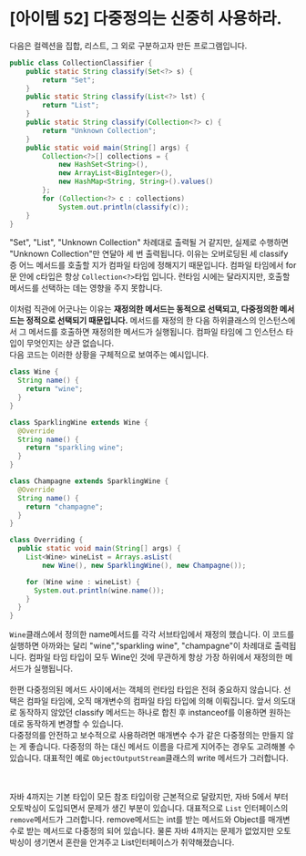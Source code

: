 # [아이템 52] 다중정의는 신중히 사용하라.

다음은 컬렉션을 집합, 리스트, 그 외로 구분하고자 만든 프로그램입니다.

``` java
public class CollectionClassifier {
    public static String classify(Set<?> s) {
        return "Set";
    }
    public static String classify(List<?> lst) {
        return "List";
    }
    public static String classify(Collection<?> c) {
        return "Unknown Collection";
    }
    public static void main(String[] args) {
        Collection<?>[] collections = {
            new HashSet<String>(),
            new ArrayList<BigInteger>(),
            new HashMap<String, String>().values()
        };
        for (Collection<?> c : collections)
            System.out.println(classify(c));
    } 
}
```
"Set", "List", "Unknown Collection" 차례대로 출력될 거 같지만, 실제로 수행하면 "Unknown Collection"만 연달아 세 번 출력됩니다. 이유는 오버로딩된 세 classify 증 어느 메서드를 호출할 지가 컴파일 타임에 정해지기 때문입니다. 컴파일 타임에서 for문 안에 c타입은 항상 `Collection<?>`타입 입니다. 런타임 시에는 달라지지만, 호출할 메서드를 선택하는 데는 영향을 주지 못합니다.
</br>
</br>
이처럼 직관에 어긋나는 이유는 **재정의한 메서드는 동적으로 선택되고, 다중정의한 메서드는 정적으로 선택되기 때문입니다.** 메서드를 재정의 한 다음 하위클래스의 인스턴스에서 그 메서드를 호출하면 재정의한 메서드가 실행됩니다. 컴파일 타임에 그 인스턴스 타입이 무엇인지는 상관 없습니다. </br>
다음 코드는 이러한 상황을 구체적으로 보여주는 예시입니다.

``` java
class Wine {
  String name() {
    return "wine";
  }
}

class SparklingWine extends Wine {
  @Override
  String name() {
    return "sparkling wine";
  }
}

class Champagne extends SparklingWine {
  @Override
  String name() {
    return "champagne";
  }
}

class Overriding {
  public static void main(String[] args) {
    List<Wine> wineList = Arrays.asList(
        new Wine(), new SparklingWine(), new Champagne());

    for (Wine wine : wineList) {
      System.out.println(wine.name());
    }
  }
}
``` 
`Wine`클래스에서 정의한 name메서드를 각각 서브타입에서 재정의 했습니다. 이 코드를 실행하면 아까와는 달리 "wine","sparkling wine", "champagne"이 차례대로 출력됩니다. 컴파일 타임 타입이 모두 Wine인 것에 무관하게 항상 가장 하위에서 재정의한 메서드가 실행됩니다.</br>
</br>
한편 다중정의된 메서드 사이에서는 객체의 런타임 타입은 전혀 중요하지 않습니다. 선택은 컴파일 타임에, 오직 매개변수의 컴파일 타임 타입에 의해 이뤄집니다. 앞서 의도대로 동작하지 않았던 classify 메서드는 하나로 합친 후 instanceof를 이용하면 원하는 데로 동작하게 변경할 수 있습니다.
</br>
다중정의를 안전하고 보수적으로 사용하려면 매개변수 수가 같은 다중정의는 만들지 않는 게 좋습니다. 다중정의 하는 대신 메서드 이름을 다르게 지어주는 경우도 고려해볼 수 있습니다. 대표적인 예로 `ObjectOutputStream`클래스의 write 메서드가 그러합니다.

</br></br>
자바 4까지는 기본 타입이 모든 참조 타입이랑 근본적으로 달랐지만, 자바 5에서 부터 오토박싱이 도입되면서 문제가 생긴 부분이 있습니다. 대표적으로 `List` 인터페이스의 `remove`메서드가 그러합니다. remove메서드는 int를 받는 메서드와 Object를 매개변수로 받는 메서드로 다중정의 되어 있습니다. 물론 자바 4까지는 문제가 없었지만 오토박싱이 생기면서 혼란을 안겨주고 List인터페이스가 취약해졌습니다.

